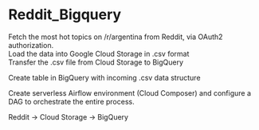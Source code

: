 # Reddit_Bigquery

Fetch the most hot topics on /r/argentina from Reddit, via OAuth2 authorization.<br /> 
Load the data into Google Cloud Storage in .csv format<br />
Transfer the .csv file from Cloud Storage to BigQuery<br />

Create table in BigQuery with incoming .csv data structure<br />

Create serverless Airflow environment (Cloud Composer) and configure a DAG to orchestrate the entire process.

Reddit -> Cloud Storage -> BigQuery
